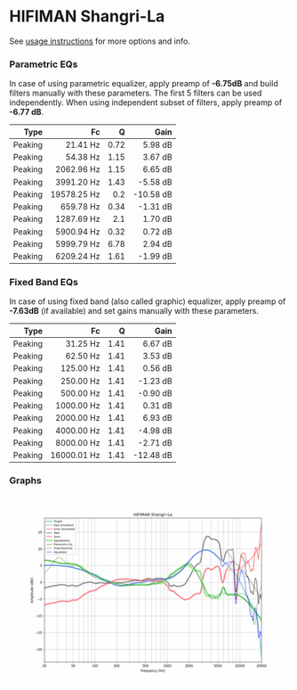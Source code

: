 # HIFIMAN Shangri-La
See [usage instructions](https://github.com/jaakkopasanen/AutoEq#usage) for more options and info.

### Parametric EQs
In case of using parametric equalizer, apply preamp of **-6.75dB** and build filters manually
with these parameters. The first 5 filters can be used independently.
When using independent subset of filters, apply preamp of **-6.77 dB**.

| Type    | Fc          |    Q | Gain      |
|--------:|------------:|-----:|----------:|
| Peaking | 21.41 Hz    | 0.72 | 5.98 dB   |
| Peaking | 54.38 Hz    | 1.15 | 3.67 dB   |
| Peaking | 2062.96 Hz  | 1.15 | 6.65 dB   |
| Peaking | 3991.20 Hz  | 1.43 | -5.58 dB  |
| Peaking | 19578.25 Hz | 0.2  | -10.58 dB |
| Peaking | 659.78 Hz   | 0.34 | -1.31 dB  |
| Peaking | 1287.69 Hz  | 2.1  | 1.70 dB   |
| Peaking | 5900.94 Hz  | 0.32 | 0.72 dB   |
| Peaking | 5999.79 Hz  | 6.78 | 2.94 dB   |
| Peaking | 6209.24 Hz  | 1.61 | -1.99 dB  |

### Fixed Band EQs
In case of using fixed band (also called graphic) equalizer, apply preamp of **-7.63dB**
(if available) and set gains manually with these parameters.

| Type    | Fc          |    Q | Gain      |
|--------:|------------:|-----:|----------:|
| Peaking | 31.25 Hz    | 1.41 | 6.67 dB   |
| Peaking | 62.50 Hz    | 1.41 | 3.53 dB   |
| Peaking | 125.00 Hz   | 1.41 | 0.56 dB   |
| Peaking | 250.00 Hz   | 1.41 | -1.23 dB  |
| Peaking | 500.00 Hz   | 1.41 | -0.90 dB  |
| Peaking | 1000.00 Hz  | 1.41 | 0.31 dB   |
| Peaking | 2000.00 Hz  | 1.41 | 6.93 dB   |
| Peaking | 4000.00 Hz  | 1.41 | -4.98 dB  |
| Peaking | 8000.00 Hz  | 1.41 | -2.71 dB  |
| Peaking | 16000.01 Hz | 1.41 | -12.48 dB |

### Graphs
![](./HIFIMAN%20Shangri-La.png)